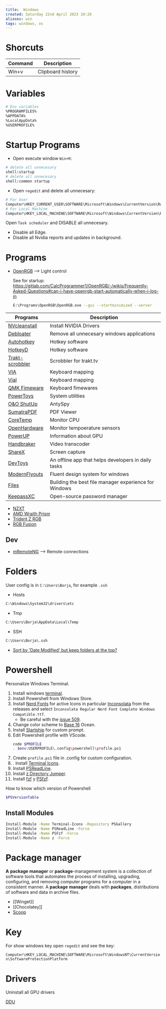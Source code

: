 ```yaml
---
title:  Windows
created: Saturday 22nd April 2023 19:26
aliases: win
tags: windows, os
---
```


# Shorcuts

| Command | Description | 
| -------- | ----------- |
| Win+v   | Clipboard history      |

# Variables

```bash
# Env variables
%PROGRAMFILES%
%APPDATA%
%LocalAppData%
%USERPROFILE%
```

# Startup Programs

- Open execute window `Win+R`:

```bash
# delete all unnecesary
shell:startup
# delete all unnecesary
shell:common startup
```

- Open `regedit` and delete all unnecesary:

```bash
# For User
Computer\HKEY_CURRENT_USER\SOFTWARE\Microsoft\Windows\CurrentVersion\Run
# For Local Machine
Computer\HKEY_LOCAL_MACHINE\SOFTWARE\Microsoft\Windows\CurrentVersion\Run
```

Open `Task scheduler` and DISABLE all unnecesary.

- Disable all Edge.
- Disable all Nvidia reports and updates in background.

# Programs

- [OpenRGB](https://openrgb.org/) --> Light control

	See for startup: https://gitlab.com/CalcProgrammer1/OpenRGB/-/wikis/Frequently-Asked-Questions#can-i-have-openrgb-start-automatically-when-i-log-in

	```bash
    E:\Programs\OpenRGB\OpenRGB.exe --gui --startminimized --server
    ```

| Programs | Description |
| ---- | ---- |
| [NVcleanstall](https://www.techpowerup.com/nvcleanstall/) | Install NVIDIA Drivers |
| [Debloater](https://github.com/Sycnex/Windows10Debloater) | Remove all unnecesary windows applications |
| [Autohotkey](https://www.autohotkey.com/) | Hotkey software |
| [HotkeyD](https://github.com/HikariKnight/hotkeyD) | Hotkey software |
| [Trakt-scrobbler](https://github.com/iamkroot/trakt-scrobbler) | Scrobbler for trakt.tv |
| [VIA](https://caniusevia.com/) | Keyboard mapping |
| [Vial](https://get.vial.today/) | Keyboard mapping |
| [QMK Fimeware](https://docs.qmk.fm/#/) | Keyboard fimewares |
| [PowerToys](https://github.com/microsoft/PowerToys) | System utilities |
| [O&O ShutUp](https://www.oo-software.com/en/shutup10) | AntySpy |
| [SumatraPDF](https://www.sumatrapdfreader.org/free-pdf-reader) | PDF Viewer |
| [CoreTemp](https://www.alcpu.com/CoreTemp/) | Monitor CPU |
| [OpenHardware](https://openhardwaremonitor.org/) | Monitor tempoerature sensors |
| [PowerUP](https://www.techpowerup.com/gpuz/) | Information about GPU |
| [Handbraker](https://handbrake.fr/) | Video transcoder |
| [ShareX](https://getsharex.com/) | Screen capture |
| [DevToys](https://devtoys.app/) | An offline app that helps developers in daily tasks |
| [ModernFlyouts](https://github.com/ModernFlyouts-Community/ModernFlyouts) | Fluent design system for windows |
| [Files](https://files.community/) | Building the best file manager experience for Windows |
| [KeepassXC](https://github.com/keepassxreboot/keepassxc) | Open-source password manager |

- [NZXT](https://nzxt.com/software/cam)
- [AMD Wraith Prism](https://landing.coolermaster.com/pages/amd-ryzen-wraith-prism-rgb-software/)
- [Trident Z RGB](https://www.gskill.com/download/1502180912/1551690847/Trident-Z-Family-(RGB,-Royal,-Neo))
- [RGB Fusion](https://www.gigabyte.com/MicroSite/512/download.html)

## Dev

- [mRemoteNG](https://github.com/mRemoteNG/mRemoteNG) --> Remote connections

# Folders

User config is in `C:\Users\Borja`, for example `.ssh`

- Hosts

```bash
C:\Windows\System32\drivers\etc
```

- Tmp

```bash
C:\Users\Borja\AppData\Local\Temp
```

- SSH
```bash
C:\Users\Borja\.ssh
```

- [Sort by 'Date Modified' but keep folders at the top?](https://answers.microsoft.com/en-us/windows/forum/all/sort-by-date-modified-but-keep-folders-at-the-top/746b8380-63fd-4d77-a568-fac11d917ad7)

# Powershell

Personalize Windows Terminal.

1. Install windows [terminal](https://github.com/microsoft/terminal).
2. Install Powershell from Windows Store.
3. Install [Nerd Fonts](https://www.nerdfonts.com/font-downloads) for active Icons in particular [Inconsolata](https://github.com/ryanoasis/nerd-fonts/releases) from the releases and select `Inconsolata Regular Nerd Font Complete Windows Compatible.ttf`.
   - Be careful with the [issue 509](https://github.com/ryanoasis/nerd-fonts/issues/509).
4. Change color scheme to [Base 16](https://github.com/ShiromMakkad/base16-windows-terminal) Ocean.
5. Install [Startship](https://github.com/starship/starship) for custom prompt.
6. Edit Powershell profile with VScode. 
	```bash
	code $PROFILE
	. $env:USERPROFILE\.config\powershell\profile.ps1
	```
7. Create `profile.ps1` file in .config for custom configuration.
8. . Install [Terminal Icons](https://github.com/devblackops/Terminal-Icons).
9.  Install [PSReadLine](https://github.com/PowerShell/PSReadLine).
10. Install [z Directory Jumper](https://github.com/jethrokuan/z).
11. Install [fzf](https://github.com/junegunn/fzf) y [PSfzf](https://github.com/kelleyma49/PSFzf).

How to know which version of Powershell

```bash
$PSVersionTable
```

## Install Modules

```bash
Install-Module -Name Terminal-Icons -Repository PSGallery
Install-Module -Name PSReadLine -Force
Install-Module -Name PSFzf -Force
Install-Module -Name z -Force
```

# Package manager

**A** **package** **manager** or **package**-management system is a collection of software tools that automates the process of installing, upgrading, configuring, and removing computer programs for a computer in a consistent manner. A **package** **manager** deals with **packages**, distributions of software and data in archive files.

- [[Winget]]
- [[Chocolatey]]
- [Scoop](https://scoop.sh/)

# Key

For show windows key open `regedit` and see the key:

`Computer\HKEY_LOCAL_MACHINE\SOFTWARE\Microsoft\WindowsNT\CurrentVersion\SoftwareProtectionPlatform`

# Drivers

Uninstall all GPU drivers

[DDU](https://www.guru3d.com/files-details/display-driver-uninstaller-download.html)

